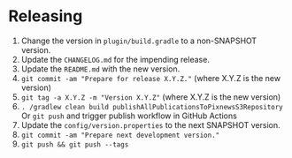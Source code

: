 # Releasing

1. Change the version in `plugin/build.gradle` to a non-SNAPSHOT version.
2. Update the `CHANGELOG.md` for the impending release.
3. Update the `README.md` with the new version.
4. `git commit -am "Prepare for release X.Y.Z."` (where X.Y.Z is the new version)
5. `git tag -a X.Y.Z -m "Version X.Y.Z"` (where X.Y.Z is the new version)
6. `. /gradlew clean build publishAllPublicationsToPixnewsS3Repository`
    Or `git push` and trigger publish workflow in GitHub Actions
8. Update the `config/version.properties` to the next SNAPSHOT version.
9. `git commit -am "Prepare next development version."`
10. `git push && git push --tags`

